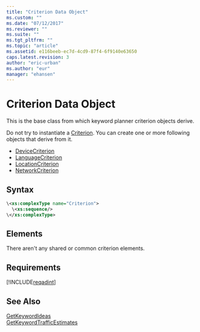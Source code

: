 ```yaml
---
title: "Criterion Data Object"
ms.custom: ""
ms.date: "07/12/2017"
ms.reviewer: ""
ms.suite: ""
ms.tgt_pltfrm: ""
ms.topic: "article"
ms.assetid: e116beeb-ec7d-4cd9-87f4-6f9140e63650
caps.latest.revision: 3
author: "eric-urban"
ms.author: "eur"
manager: "ehansen"
---
```

# Criterion Data Object
This is the base class from which keyword planner criterion objects derive. 

Do not try to instantiate a [Criterion](../adinsight-api/criterion-data-object.md). You can create one or more following objects that derive from it.
- [DeviceCriterion](../adinsight-api/devicecriterion-data-object.md)  
- [LanguageCriterion](../adinsight-api/languagecriterion-data-object.md)  
- [LocationCriterion](../adinsight-api/locationcriterion-data-object.md)  
- [NetworkCriterion](../adinsight-api/networkcriterion-data-object.md)  

## Syntax

```xml
\<xs:complexType name="Criterion">
  \<xs:sequence/>
\</xs:complexType>
```

## <a name="Elements"></a>Elements

There aren't any shared or common criterion elements.

## Requirements
[!INCLUDE[reqadint](../adinsight-api/includes/reqadint.md)]
## See Also
[GetKeywordIdeas](../adinsight-api/getkeywordideas-service-operation.md)  
[GetKeywordTrafficEstimates](../adinsight-api/getkeywordtrafficestimates-service-operation.md)  
